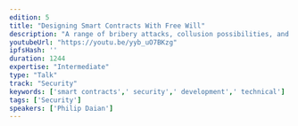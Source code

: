```yaml
---
edition: 5
title: "Designing Smart Contracts With Free Will"
description: "A range of bribery attacks, collusion possibilities, and other economic vulnerabilities plague our smart contract design.  Unlike with simple anti-patterns like recursion, these security vulnerabilities have no obvious fix.  Join us for a deep dive into the state of the art bribery attacks that are technically feasible on cryptocurrency today, and their countermeasures.  We will introduce and explain new signature schemes that resist the ability for users to be bribed on Ethereum-based smart contracts.  We will teach developers of smart contracts how to build contracts that are maximally resistant to bribery, and provide practical tips for the protection of your users.Lastly, we will show and launch a toolkit that provides signatures with protection from an advanced form of bribery known as the Dark DAO, in which users are bribed undetectably.  Our toolkit provides a simple API for any Ethereum contract to ensure the free will of their users through an easy to use library.Building bribery resistant smart contracts is of critical importance for voting schemes, oracles, prediction markets, proof of stake and other consensus protocols, randomness generation, and more.  Join us in ensuring the protection"
youtubeUrl: "https://youtu.be/yyb_uO7BKzg"
ipfsHash: ''
duration: 1244
expertise: "Intermediate"
type: "Talk"
track: "Security"
keywords: ['smart contracts',' security',' development',' technical']
tags: ['Security']
speakers: ['Philip Daian']
---
```


